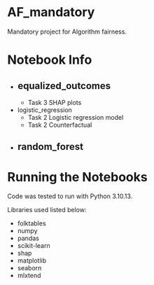 # AF_mandatory
Mandatory project for Algorithm fairness.

# Notebook Info
- equalized_outcomes
  - 
  - Task 3 SHAP plots
- logistic_regression
  - Task 2 Logistic regression model
  - Task 2 Counterfactual
- random_forest
  - 

# Running the Notebooks
Code was tested to run with Python 3.10.13.

Libraries used listed below:
- folktables
- numpy
- pandas
- scikit-learn
- shap
- matplotlib
- seaborn
- mlxtend
